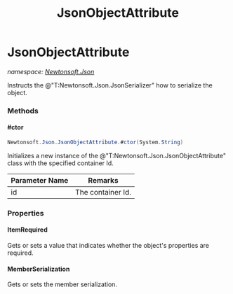 ﻿---
title: JsonObjectAttribute
---

# JsonObjectAttribute
_namespace: [Newtonsoft.Json](N-Newtonsoft.Json.html)_

Instructs the @"T:Newtonsoft.Json.JsonSerializer" how to serialize the object.



### Methods

#### #ctor
```csharp
Newtonsoft.Json.JsonObjectAttribute.#ctor(System.String)
```
Initializes a new instance of the @"T:Newtonsoft.Json.JsonObjectAttribute" class with the specified container Id.

|Parameter Name|Remarks|
|--------------|-------|
|id|The container Id.|



### Properties

#### ItemRequired
Gets or sets a value that indicates whether the object's properties are required.
#### MemberSerialization
Gets or sets the member serialization.
